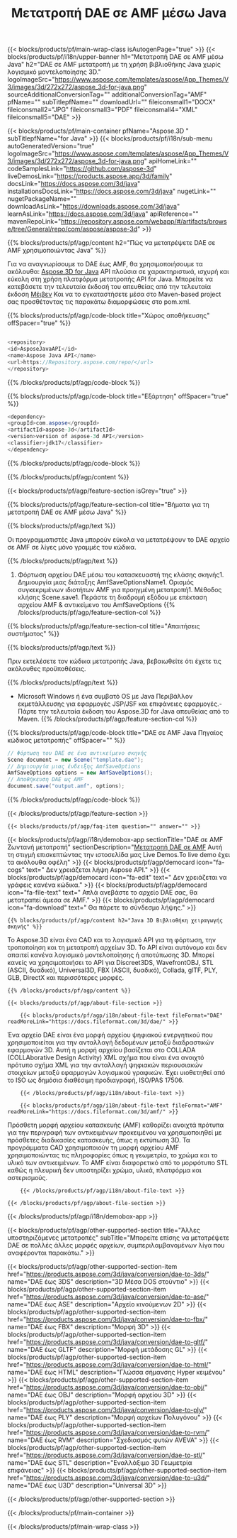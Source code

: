 ﻿---
title: Μετατροπή DAE σε AMF μέσω Java 
weight: 170
url: /el/java/conversion/dae-to-amf/ 
description: Δείγμα Java κώδικα μετατροπής για τη μορφή DAE σε αρχείο AMF. Χρησιμοποιήστε αυτό το παράδειγμα κωδικό για να μετατρέψετε DAE σε AMF μέσα σε οποιαδήποτε εφαρμογή Web ή Επιφάνεια Java.
---
{{< blocks/products/pf/main-wrap-class isAutogenPage="true" >}}
{{< blocks/products/pf/i18n/upper-banner h1="Μετατροπή DAE σε AMF μέσω Java" h2="DAE σε AMF μετατροπή με τη χρήση βιβλιοθήκης Java χωρίς λογισμικό μοντελοποίησης 3D." logoImageSrc="https://www.aspose.com/templates/aspose/App_Themes/V3/images/3d/272x272/aspose_3d-for-java.png" sourceAdditionalConversionTag="" additionalConversionTag="AMF" pfName="" subTitlepfName="" downloadUrl="" fileiconsmall1="DOCX" fileiconsmall2="JPG" fileiconsmall3="PDF" fileiconsmall4="XML" fileiconsmall5="DAE" >}}

{{< blocks/products/pf/main-container pfName="Aspose.3D " subTitlepfName="for Java" >}}
{{< blocks/products/pf/i18n/sub-menu autoGeneratedVersion="true" logoImageSrc="https://www.aspose.com/templates/aspose/App_Themes/V3/images/3d/272x272/aspose_3d-for-java.png" apiHomeLink="" codeSamplesLink="https://github.com/aspose-3d" liveDemosLink="https://products.aspose.app/3d/family" docsLink="https://docs.aspose.com/3d/java" installationsDocsLink="https://docs.aspose.com/3d/java" nugetLink="" nugetPackageName="" downloadAsLink="https://downloads.aspose.com/3d/java" learnAsLink="https://docs.aspose.com/3d/java" apiReference="" mavenRepoLink="https://repository.aspose.com/webapp/#/artifacts/browse/tree/General/repo/com/aspose/aspose-3d" >}}

{{% blocks/products/pf/agp/content h2="Πώς να μετατρέψετε DAE σε AMF χρησιμοποιώντας Java" %}}

 Για να αναγνωρίσουμε το DAE έως AMF, θα χρησιμοποιήσουμε τα ακόλουθα:
 [Aspose.3D for Java](https://products.aspose.com/3d/java) 
 API πλούσια σε χαρακτηριστικά, ισχυρή και εύκολη στη χρήση πλατφόρμα μετατροπής API for Java. Μπορείτε να κατεβάσετε την τελευταία έκδοσή του απευθείας από την τελευταία έκδοση
 [Μέιβεν](https://repository.aspose.com/webapp/#/artifacts/browse/tree/General/repo/com/aspose/aspose-3d) 
 Και να το εγκαταστήσετε μέσα στο Maven-based project σας προσθέτοντας τις παρακάτω διαμορφώσεις στο pom.xml.

{{% blocks/products/pf/agp/code-block title="Χώρος αποθήκευσης" offSpacer="true" %}}

```cs

<repository>
<id>AsposeJavaAPI</id>
<name>Aspose Java API</name>
<url>https://Repository.aspose.com/repo/</url>
</repository>


```

{{% /blocks/products/pf/agp/code-block %}}

{{% blocks/products/pf/agp/code-block title="Εξάρτηση" offSpacer="true" %}}

```cs
<dependency>
<groupId>com.aspose</groupId>
<artifactId>aspose-3d</artifactId>
<version>version of aspose-3d API</version>
<classifier>jdk17</classifier>
</dependency>


```

{{% /blocks/products/pf/agp/code-block %}}

{{% /blocks/products/pf/agp/content %}}

{{< blocks/products/pf/agp/feature-section isGrey="true" >}}

{{% blocks/products/pf/agp/feature-section-col title="Βήματα για τη μετατροπή DAE σε AMF μέσω Java" %}}

{{% blocks/products/pf/agp/text %}}

 Οι προγραμματιστές Java μπορούν εύκολα να μετατρέψουν το DAE αρχείο σε AMF σε λίγες μόνο γραμμές του κώδικα.

{{% /blocks/products/pf/agp/text %}}

1. Φόρτωση αρχείου DAE μέσω του κατασκευαστή της κλάσης σκηνής1. Δημιουργία μιας διάταξης AmfSaveOptionsName1. Ορισμός συγκεκριμένων ιδιοτήτων AMF για προηγμένη μετατροπή1. Μέθοδος κλήσης Scene.save1. Περάστε τη διαδρομή εξόδου με επέκταση αρχείου AMF & αντικείμενο του AmfSaveOptions
{{% /blocks/products/pf/agp/feature-section-col %}}

{{% blocks/products/pf/agp/feature-section-col title="Απαιτήσεις συστήματος" %}}

{{% blocks/products/pf/agp/text %}}

 Πριν εκτελέσετε τον κώδικα μετατροπής Java, βεβαιωθείτε ότι έχετε τις ακόλουθες προϋποθέσεις.

{{% /blocks/products/pf/agp/text %}}

- Microsoft Windows ή ένα συμβατό OS με Java Περιβάλλον εκμετάλλευσης για εφαρμογές JSP/JSF και επιφάνειες εφαρμογές.- Πάρτε την τελευταία έκδοση του Aspose.3D for Java απευθείας από το Maven.
{{% /blocks/products/pf/agp/feature-section-col %}}

{{% blocks/products/pf/agp/code-block title="DAE σε AMF Java Πηγαίος κώδικας μετατροπής" offSpacer="" %}}

```cs
// Φόρτωση του DAE σε ένα αντικείμενο σκηνής 
Scene document = new Scene("template.dae");
// Δημιουργία μιας ένδειξης AmfSaveOptions 
AmfSaveOptions options = new AmfSaveOptions();
// Αποθήκευση DAE ως AMF 
document.save("output.amf", options);   


```

{{% /blocks/products/pf/agp/code-block %}}

{{< /blocks/products/pf/agp/feature-section >}}

    {{< blocks/products/pf/agp/faq-item question="" answer="" >}}
 

<!-- aboutfile Starts -->

{{< blocks/products/pf/agp/i18n/demobox-app sectionTitle="DAE σε AMF Ζωντανή μετατροπή" sectionDescription="[Μετατροπή DAE σε AMF](https://products.aspose.app/3d/conversion/dae-to-amf) Αυτή τη στιγμή επισκεπτώντας την ιστοσελίδα μας Live Demos.Το live demo έχει τα ακόλουθα οφέλη" >}}
        {{< blocks/products/pf/agp/democard icon="fa-cogs" text=" Δεν χρειάζεται λήψη Aspose API." >}}
        {{< blocks/products/pf/agp/democard icon="fa-edit" text=" Δεν χρειάζεται να γράφεις κανένα κώδικα." >}}
        {{< blocks/products/pf/agp/democard icon="fa-file-text" text=" Απλά ανεβάστε το αρχείο DAE σας, θα μετατραπεί άμεσα σε AMF." >}}
        {{< blocks/products/pf/agp/democard icon="fa-download" text=" Θα πάρετε το σύνδεσμο λήψης." >}}

    {{% blocks/products/pf/agp/content h2="Java 3D Βιβλιοθήκη χειραγωγής σκηνής" %}}

 Το Aspose.3D είναι ένα CAD και το λογισμικό API για τη φόρτωση, την τροποποίηση και τη μετατροπή αρχείων 3D. Το API είναι αυτόνομο και δεν απαιτεί κανένα λογισμικό μοντελοποίησης ή αποτύπωσης 3D. Μπορεί κανείς να χρησιμοποιήσει το API για Discreet3DS, WavefrontOBJ, STL (ASCII, δυαδικό), Universal3D, FBX (ASCII, δυαδικό), Collada, glTF, PLY, GLB, DirectX και περισσότερες μορφές. 



    {{% /blocks/products/pf/agp/content %}}

    {{< blocks/products/pf/agp/about-file-section >}}

        {{< blocks/products/pf/agp/i18n/about-file-text fileFormat="DAE" readMoreLink="https://docs.fileformat.com/3d/dae/" >}}

Ένα αρχείο DAE είναι ένα μορφή αρχείου ψηφιακού ενεργητικού που χρησιμοποιείται για την ανταλλαγή δεδομένων μεταξύ διαδραστικών εφαρμογών 3D. Αυτή η μορφή αρχείου βασίζεται στο COLLADA (COLLAborative Design Activity) XML σχήμα που είναι ένα ανοιχτό πρότυπο σχήμα XML για την ανταλλαγή ψηφιακών περιουσιακών στοιχείων μεταξύ εφαρμογών λογισμικού γραφικών. Έχει υιοθετηθεί από το ISO ως δημόσια διαθέσιμη προδιαγραφή, ISO/PAS 17506.


        {{< /blocks/products/pf/agp/i18n/about-file-text >}}

        {{< blocks/products/pf/agp/i18n/about-file-text fileFormat="AMF" readMoreLink="https://docs.fileformat.com/3d/amf/" >}}

Πρόσθετη μορφή αρχείου κατασκευής (AMF) καθορίζει ανοιχτά πρότυπα για την περιγραφή των αντικειμένων προκειμένου να χρησιμοποιηθεί με πρόσθετες διαδικασίες κατασκευής, όπως η εκτύπωση 3D. Τα προγράμματα CAD χρησιμοποιούν τη μορφή αρχείου AMF χρησιμοποιώντας τις πληροφορίες όπως η γεωμετρία, το χρώμα και το υλικό των αντικειμένων. Το AMF είναι διαφορετικό από το μορφότυπο STL καθώς η πλευρική δεν υποστηρίζει χρώμα, υλικά, πλατφόρμα και αστερισμούς.


        {{< /blocks/products/pf/agp/i18n/about-file-text >}}

    {{< /blocks/products/pf/agp/about-file-section >}}

{{< /blocks/products/pf/agp/i18n/demobox-app >}}

<!-- aboutfile Ends -->

{{< blocks/products/pf/agp/other-supported-section title="Άλλες υποστηριζόμενες μετατροπές" subTitle="Μπορείτε επίσης να μετατρέψετε DAE σε πολλές άλλες μορφές αρχείων, συμπεριλαμβανομένων λίγα που αναφέρονται παρακάτω." >}}

{{< blocks/products/pf/agp/other-supported-section-item href="https://products.aspose.com/3d/java/conversion/dae-to-3ds/" name="DAE έως 3DS" description="3D Μέσα DOS στούντιο" >}}
{{< blocks/products/pf/agp/other-supported-section-item href="https://products.aspose.com/3d/java/conversion/dae-to-ase/" name="DAE έως ASE" description="Αρχείο κινούμενων 2D" >}}
{{< blocks/products/pf/agp/other-supported-section-item href="https://products.aspose.com/3d/java/conversion/dae-to-fbx/" name="DAE έως FBX" description="Μορφή 3D" >}}
{{< blocks/products/pf/agp/other-supported-section-item href="https://products.aspose.com/3d/java/conversion/dae-to-gltf/" name="DAE έως GLTF" description="Μορφή μετάδοσης GL" >}}
{{< blocks/products/pf/agp/other-supported-section-item href="https://products.aspose.com/3d/java/conversion/dae-to-html/" name="DAE έως HTML" description="Γλώσσα σήμανσης Hyper κειμένου" >}}
{{< blocks/products/pf/agp/other-supported-section-item href="https://products.aspose.com/3d/java/conversion/dae-to-obj/" name="DAE έως OBJ" description="Μορφή αρχείου 3D" >}}
{{< blocks/products/pf/agp/other-supported-section-item href="https://products.aspose.com/3d/java/conversion/dae-to-ply/" name="DAE έως PLY" description="Μορφή αρχείων Πολυγόνου" >}}
{{< blocks/products/pf/agp/other-supported-section-item href="https://products.aspose.com/3d/java/conversion/dae-to-rvm/" name="DAE έως RVM" description="Σχεδιασμός φυτών AVEVA" >}}
{{< blocks/products/pf/agp/other-supported-section-item href="https://products.aspose.com/3d/java/conversion/dae-to-stl/" name="DAE έως STL" description="Εναλλάξιμο 3D Γεωμετρία επιφάνειας" >}}
{{< blocks/products/pf/agp/other-supported-section-item href="https://products.aspose.com/3d/java/conversion/dae-to-u3d/" name="DAE έως U3D" description="Universal 3D" >}}

{{< /blocks/products/pf/agp/other-supported-section >}}

{{< /blocks/products/pf/main-container >}}
    
{{< /blocks/products/pf/main-wrap-class >}}